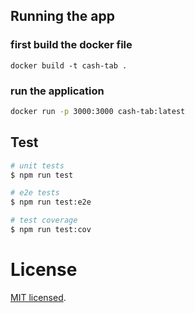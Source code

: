 ## Running the app

### first build the docker file

```bach
docker build -t cash-tab .
```

### run the application

```bash
docker run -p 3000:3000 cash-tab:latest
```

## Test

```bash
# unit tests
$ npm run test

# e2e tests
$ npm run test:e2e

# test coverage
$ npm run test:cov
```

# License

[MIT licensed](LICENSE).
